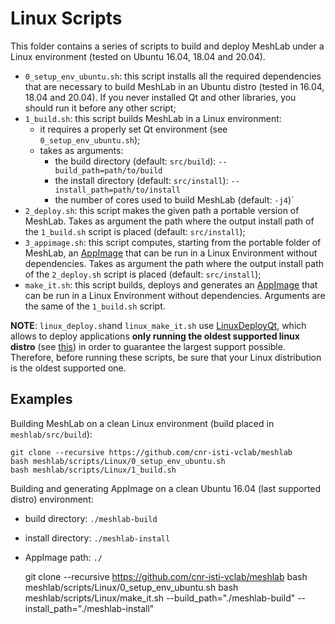 # Linux Scripts

This folder contains a series of scripts to build and deploy MeshLab under a Linux environment (tested on Ubuntu 16.04, 18.04 and 20.04).

* `0_setup_env_ubuntu.sh`: this script installs all the required dependencies that are necessary to build MeshLab in an Ubuntu distro (tested in 16.04, 18.04 and 20.04). If you never installed Qt and other libraries, you should run it before any other script;
* `1_build.sh`: this script builds MeshLab in a Linux environment:
	* it requires a properly set Qt environment (see `0_setup_env_ubuntu.sh`);
	* takes as arguments:
		* the build directory (default: `src/build`): `--build_path=path/to/build`
		* the install directory (default: `src/install`): `--install_path=path/to/install`
		* the number of cores used to build MeshLab (default: `-j4`)`
* `2_deploy.sh`: this script makes the given path a portable version of MeshLab. Takes as argument the path where the output install path of the `1_build.sh` script is placed (default: `src/install`);
* `3_appimage.sh`: this script computes, starting from the portable folder of MeshLab, an [AppImage](https://appimage.org/) that can be run in a Linux Environment without dependencies. Takes as argument the path where the output install path of the `2_deploy.sh` script is placed (default: `src/install`);
* `make_it.sh`: this script builds, deploys and generates an [AppImage](https://appimage.org/) that can be run in a Linux Environment without dependencies. Arguments are the same of the `1_build.sh` script.

__NOTE__: `linux_deploy.sh`and `linux_make_it.sh` use [LinuxDeployQt](https://github.com/probonopd/linuxdeployqt), which allows to deploy applications **only running the oldest supported linux distro** (see [this](https://github.com/probonopd/linuxdeployqt/issues/340)) in order to guarantee the largest support possible. Therefore, before running these scripts, be sure that your Linux distribution is the oldest supported one.

## Examples

Building MeshLab on a clean Linux environment (build placed in `meshlab/src/build`):

	git clone --recursive https://github.com/cnr-isti-vclab/meshlab
	bash meshlab/scripts/Linux/0_setup_env_ubuntu.sh
	bash meshlab/scripts/Linux/1_build.sh

Building and generating AppImage on a clean Ubuntu 16.04 (last supported distro) environment:
* build directory: `./meshlab-build`
* install directory: `./meshlab-install`
* AppImage path: `./`


	git clone --recursive https://github.com/cnr-isti-vclab/meshlab
	bash meshlab/scripts/Linux/0_setup_env_ubuntu.sh
	bash meshlab/scripts/Linux/make_it.sh --build_path="./meshlab-build" --install_path="./meshlab-install"

